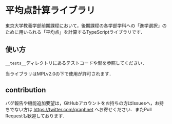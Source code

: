 # 平均点計算ライブラリ

東京大学教養学部前期課程において，後期課程の各学部学科への「進学選択」のために用いられる「平均点」を計算するTypeScriptライブラリです．

## 使い方

`__tests__`ディレクトリにあるテストコードや型を参照してください．

当ライブラリはMPLv2.0の下で使用が許可されます．

## contribution

バグ報告や機能追加要望は，GitHubアカウントをお持ちの方はIssuesへ，お持ちでない方は https://twitter.com/qraphnet へお寄せください．またPull Requestも歓迎しております．
